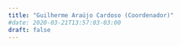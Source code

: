 ```yaml
---
title: "Guilherme Araújo Cardoso (Coordenador)"
#date: 2020-03-21T13:57:03-03:00
draft: false
---
```


